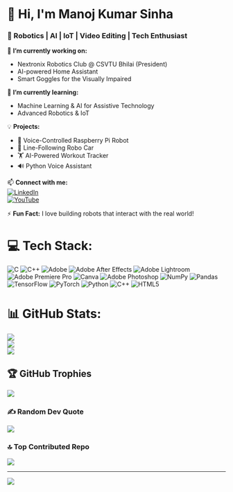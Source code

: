 # 👋 Hi, I'm Manoj Kumar Sinha  
### 🚀 Robotics | AI | IoT | Video Editing | Tech Enthusiast  

🔭 **I’m currently working on:**  
- Nextronix Robotics Club @ CSVTU Bhilai (President)  
- AI-powered Home Assistant  
- Smart Goggles for the Visually Impaired  

🌱 **I’m currently learning:**  
- Machine Learning & AI for Assistive Technology  
- Advanced Robotics & IoT  

💡 **Projects:**  
- 🤖 Voice-Controlled Raspberry Pi Robot  
- 🚗 Line-Following Robo Car  
- 🏋️ AI-Powered Workout Tracker  
- 🔊 Python Voice Assistant  

📫 **Connect with me:**  
[![LinkedIn](https://img.shields.io/badge/-LinkedIn-blue?style=flat&logo=Linkedin)](https://www.linkedin.com/in/mksinnha/)  
[![YouTube](https://img.shields.io/badge/-YouTube-red?style=flat&logo=YouTube)](your-youtube-channel)  



⚡ **Fun Fact:** I love building robots that interact with the real world!  





# 💻 Tech Stack:
![C](https://img.shields.io/badge/c-%2300599C.svg?style=plastic&logo=c&logoColor=white) ![C++](https://img.shields.io/badge/c++-%2300599C.svg?style=plastic&logo=c%2B%2B&logoColor=white) ![Adobe](https://img.shields.io/badge/adobe-%23FF0000.svg?style=plastic&logo=adobe&logoColor=white) ![Adobe After Effects](https://img.shields.io/badge/Adobe%20After%20Effects-9999FF.svg?style=plastic&logo=Adobe%20After%20Effects&logoColor=white) ![Adobe Lightroom](https://img.shields.io/badge/Adobe%20Lightroom-31A8FF.svg?style=plastic&logo=Adobe%20Lightroom&logoColor=white) ![Adobe Premiere Pro](https://img.shields.io/badge/Adobe%20Premiere%20Pro-9999FF.svg?style=plastic&logo=Adobe%20Premiere%20Pro&logoColor=white) ![Canva](https://img.shields.io/badge/Canva-%2300C4CC.svg?style=plastic&logo=Canva&logoColor=white) ![Adobe Photoshop](https://img.shields.io/badge/adobe%20photoshop-%2331A8FF.svg?style=plastic&logo=adobe%20photoshop&logoColor=white) ![NumPy](https://img.shields.io/badge/numpy-%23013243.svg?style=plastic&logo=numpy&logoColor=white) ![Pandas](https://img.shields.io/badge/pandas-%23150458.svg?style=plastic&logo=pandas&logoColor=white) ![TensorFlow](https://img.shields.io/badge/TensorFlow-%23FF6F00.svg?style=plastic&logo=TensorFlow&logoColor=white) ![PyTorch](https://img.shields.io/badge/PyTorch-%23EE4C2C.svg?style=plastic&logo=PyTorch&logoColor=white) ![Python](https://img.shields.io/badge/python-3670A0?style=plastic&logo=python&logoColor=ffdd54) ![C++](https://img.shields.io/badge/c++-%2300599C.svg?style=plastic&logo=c%2B%2B&logoColor=white) ![HTML5](https://img.shields.io/badge/html5-%23E34F26.svg?style=plastic&logo=html5&logoColor=white)
# 📊 GitHub Stats:
![](https://github-readme-stats.vercel.app/api?username=mksinha01&theme=dark&hide_border=true&include_all_commits=true&count_private=true)<br/>
![](https://nirzak-streak-stats.vercel.app/?user=mksinha01&theme=dark&hide_border=true)<br/>
![](https://github-readme-stats.vercel.app/api/top-langs/?username=mksinha01&theme=dark&hide_border=true&include_all_commits=true&count_private=true&layout=compact)

## 🏆 GitHub Trophies
![](https://github-profile-trophy.vercel.app/?username=mksinha01&theme=blue_navy&no-frame=true&no-bg=true&margin-w=4)

### ✍️ Random Dev Quote
![](https://quotes-github-readme.vercel.app/api?type=horizontal&theme=gruvbox)

### 🔝 Top Contributed Repo
![](https://github-contributor-stats.vercel.app/api?username=mksinha01&limit=5&theme=dark&combine_all_yearly_contributions=true)

---
[![](https://visitcount.itsvg.in/api?id=mksinha01&icon=0&color=0)](https://visitcount.itsvg.in)

<!-- Proudly created with GPRM ( https://gprm.itsvg.in ) -->
